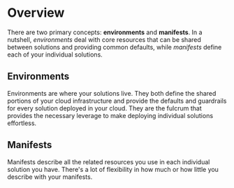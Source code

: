 # Overview

There are two primary concepts: **environments** and **manifests**. In a nutshell, _environments_ deal with core resources that
can be shared between solutions and providing common defaults, while _manifests_ define each of your individual solutions.

## Environments

Environments are where your solutions live. They both define the shared portions of your cloud infrastructure and
provide the defaults and guardrails for every solution deployed in your cloud. They are the fulcrum that provides the
necessary leverage to make deploying individual solutions effortless.



## Manifests

Manifests describe all the related resources you use in each individual solution you have. There's a lot of flexibility
in how much or how little you describe with your manifests.
